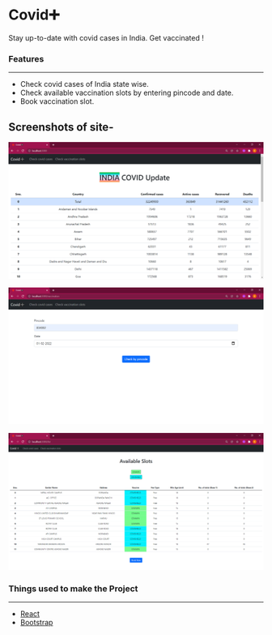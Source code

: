 # Covid➕
Stay up-to-date with covid cases in India. Get vaccinated !


 ### Features
-------------------------------------------------------------------------------------------------------------
- Check covid cases of India state wise.
- Check available vaccination slots by entering pincode and date.
- Book vaccination slot.




## Screenshots of site- 
![Screenshot](./Screenshots/1.png?raw=true "Screenshot")

![Screenshot](./Screenshots/2.png?raw=true "Screenshot")

![Screenshot](./Screenshots/3.png?raw=true "Screenshot")








### Things used to make the Project
-------------------------------------------------------------------------------------------------------------
- [React](https://reactjs.org/)
- [Bootstrap](https://getbootstrap.com/docs/5.0/getting-started/introduction/)
